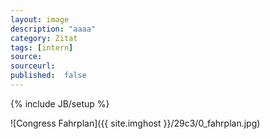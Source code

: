 ```yaml
---
layout: image
description: "aaaa"
category: Zitat
tags: [intern]
source: 
sourceurl: 
published: 	false
---
```

{% include JB/setup %}


![Congress Fahrplan]({{ site.imghost }}/29c3/0_fahrplan.jpg)

